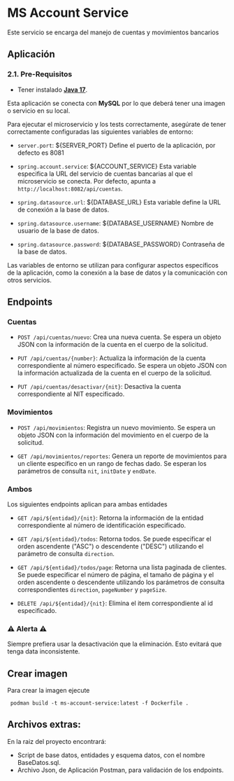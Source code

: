 # MS Account Service

Este servicio se encarga del manejo de cuentas y movimientos bancarios 


## Aplicación

### 2.1. Pre-Requisitos
* Tener instalado [**Java 17**](https://www.oracle.com/java/technologies/downloads/).

Esta aplicación se conecta con **MySQL**  por lo que deberá tener una imagen o servicio en su local.

Para ejecutar el microservicio y los tests correctamente, asegúrate de tener correctamente configuradas las siguientes variables de entorno:

- `server.port`: ${SERVER_PORT} Define el puerto de la aplicación, por defecto es 8081

- `spring.account.service`: ${ACCOUNT_SERVICE} Esta variable especifica la URL del servicio de cuentas bancarias al que el microservicio se conecta. Por defecto, apunta a `http://localhost:8082/api/cuentas`.

- `spring.datasource.url`: ${DATABASE_URL} Esta variable define la URL de conexión a la base de datos.

- `spring.datasource.username`: ${DATABASE_USERNAME} Nombre de usuario de la base de datos.

- `spring.datasource.password`: ${DATABASE_PASSWORD} Contraseña de la base de datos.

Las variables de entorno se utilizan para configurar aspectos específicos de la aplicación, como la conexión a la base de datos y la comunicación con otros servicios.

## Endpoints


### Cuentas

- `POST /api/cuentas/nuevo`: Crea una nueva cuenta. Se espera un objeto JSON con la información de la cuenta en el cuerpo de la solicitud.

- `PUT /api/cuentas/{number}`: Actualiza la información de la cuenta correspondiente al número especificado. Se espera un objeto JSON con la información actualizada de la cuenta en el cuerpo de la solicitud.

- `PUT /api/cuentas/desactivar/{nit}`: Desactiva la cuenta correspondiente al NIT especificado.

### Movimientos

- `POST /api/movimientos`: Registra un nuevo movimiento. Se espera un objeto JSON con la información del movimiento en el cuerpo de la solicitud.

- `GET /api/movimientos/reportes`: Genera un reporte de movimientos para un cliente específico en un rango de fechas dado. Se esperan los parámetros de consulta `nit`, `initDate` y `endDate`.

### Ambos

Los siguientes endpoints aplican para ambas entidades


- `GET /api/${entidad}/{nit}`: Retorna la información de la entidad correspondiente al número de identificación especificado.

- `GET /api/${entidad}/todos`: Retorna todos. Se puede especificar el orden ascendente ("ASC") o descendente ("DESC") utilizando el parámetro de consulta `direction`.

- `GET /api/${entidad}/todos/page`: Retorna una lista paginada de clientes. Se puede especificar el número de página, el tamaño de página y el orden ascendente o descendente utilizando los parámetros de consulta correspondientes `direction`, `pageNumber` y `pageSize`.

- `DELETE /api/${entidad}/{nit}`: Elimina el item correspondiente al id especificado.

### ⚠️ Alerta ⚠️

Siempre prefiera usar la desactivación que la eliminación. Esto evitará que tenga data inconsistente.

## Crear imagen

Para crear la imagen ejecute
 ```shell script
  podman build -t ms-account-service:latest -f Dockerfile .
  ```

## Archivos extras:

En la raiz del proyecto encontrará: 

-  Script de base datos, entidades y esquema datos, con el nombre
   BaseDatos.sql.
-  Archivo Json, de Aplicación Postman, para validación de los endpoints.